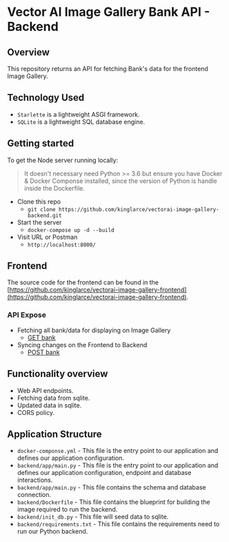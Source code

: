 # Vector AI Image Gallery Bank API - Backend

## Overview

This repository returns an API for fetching Bank's data for the frontend Image Gallery.

## Technology Used

- `Starlette` is a lightweight ASGI framework.
- `SQLite` is a lightweight SQL database engine.

## Getting started

To get the Node server running locally:

> It doesn't necessary need Python >= 3.6 but ensure you have Docker & Docker Componse installed, since the version of Python is handle inside the Dockerfile.

- Clone this repo
  - `git clone https://github.com/kinglarce/vectorai-image-gallery-backend.git`
- Start the server
  - `docker-compose up -d --build`
- Visit URL or Postman
  - `http://localhost:8000/`

## Frontend 

The source code for the frontend can be found in the [https://github.com/kinglarce/vectorai-image-gallery-frontend](https://github.com/kinglarce/vectorai-image-gallery-frontend).

### API Expose

- Fetching all bank/data for displaying on Image Gallery
  - [GET bank](#)
- Syncing changes on the Frontend to Backend
  - [POST bank](#)

## Functionality overview

- Web API endpoints.
- Fetching data from sqlite.
- Updated data in sqlite.
- CORS policy.

## Application Structure

- `docker-componse.yml` - This file is the entry point to our application and defines our application configuration.
- `backend/app/main.py` - This file is the entry point to our application and defines our application configuration, endpoint and database interactions.
- `backend/app/main.py` - This file contains the schema and database connection.
- `backend/Dockerfile` - This file contains the blueprint for building the image required to run the backend.
- `backend/init_db.py` - This file will seed data to sqlite.
- `backend/requirements.txt` - This file contains the requirements need to run our Python backend.

<br />